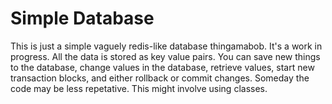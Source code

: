 # Simple Database

This is just a simple vaguely redis-like database thingamabob.  It's a work in progress. All the data is stored as key value pairs.  You can save new things to the database, change values in the database, retrieve values, start new transaction blocks, and either rollback or commit changes.  Someday the code may be less repetative.  This might involve using classes.
